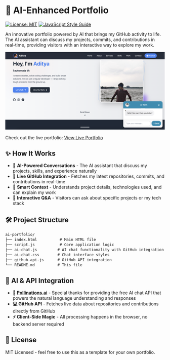 # 🤖 AI-Enhanced Portfolio

[![License: MIT](https://img.shields.io/badge/License-MIT-blue.svg)](https://opensource.org/licenses/MIT)
[![JavaScript Style Guide](https://img.shields.io/badge/code_style-standard-brightgreen.svg)](https://standardjs.com)

An innovative portfolio powered by AI that brings my GitHub activity to life. The AI assistant can discuss my projects, commits, and contributions in real-time, providing visitors with an interactive way to explore my work.

![AI Portfolio Screenshot](https://raw.githubusercontent.com/rastogi80496/Ai-Portfolio/main/Ai_Portfolio.png)

Check out the live portfolio: [View Live Portfolio](https://rastogi80496.github.io/Ai-Portfolio/)

## ✨ How It Works

- 🧠 **AI-Powered Conversations** - The AI assistant that discuss my projects, skills, and experience naturally
- 🔄 **Live GitHub Integration** - Fetches my latest repositories, commits, and contributions in real-time
- 🤖 **Smart Context** - Understands project details, technologies used, and can explain my work
- 💬 **Interactive Q&A** - Visitors can ask about specific projects or my tech stack

## 🛠️ Project Structure

```
ai-portfolio/
├── index.html          # Main HTML file
├── script.js           # Core application logic
├── ai-chat.js         # AI chat functionality with GitHub integration
├── ai-chat.css        # Chat interface styles
├── github-api.js      # GitHub API integration
└── README.md          # This file
```

## 🔌 AI & API Integration

- **🤖 [Pollinations.ai](https://pollinations.ai/)** - Special thanks for providing the free AI chat API that powers the natural language understanding and responses
- **💻 GitHub API** - Fetches live data about repositories and contributions directly from GitHub
- **⚡ Client-Side Magic** - All processing happens in the browser, no backend server required


## 📝 License

MIT Licensed - feel free to use this as a template for your own portfolio.
